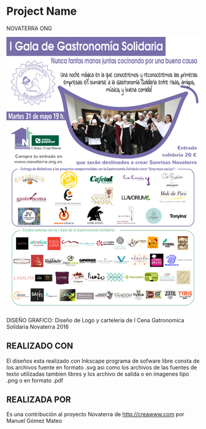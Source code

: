 # Project Name
NOVATERRA ONG
<p align="center">
  <img src="https://raw.githubusercontent.com/Novaterra/Cena_Gastronomica_Solidaria/master/dise%C3%B1o.png" width="600"/>
</p>
DISEÑO GRAFICO: Diseño de Logo y cartelería de I Cena Gatronomica Solidaria Novaterra 2016

## REALIZADO CON

El diseños esta realizado con Inkscape programa de sofware libre
consta de los archivos fuente en formato .svg asi como los archivos de
las fuentes de texto utilizadas tambien libres
y los archivo de salida o en imagenes tipo .png o en formato .pdf

## REALIZADA POR

Es una contribución al proyecto Novaterra de http://creawww.com por Manuel Gómez Mateo